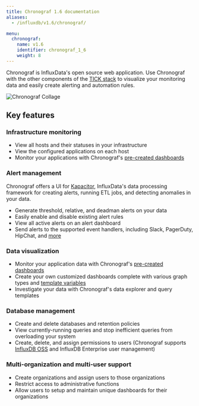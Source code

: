 ```yaml
---
title: Chronograf 1.6 documentation
aliases:
  - /influxdb/v1.6/chronograf/

menu:
  chronograf:
    name: v1.6
    identifier: chronograf_1_6
    weight: 8
---
```


Chronograf is InfluxData's open source web application.
Use Chronograf with the other components of the [TICK stack](https://www.influxdata.com/products/) to visualize your monitoring data and easily create alerting and automation rules.

![Chronograf Collage](/img/chronograf/v1.6/chronograf-collage.png)

## Key features

### Infrastructure monitoring

* View all hosts and their statuses in your infrastructure
* View the configured applications on each host
* Monitor your applications with Chronograf's [pre-created dashboards](/chronograf/v1.6/guides/using-precreated-dashboards/)

### Alert management

Chronograf offers a UI for [Kapacitor](https://github.com/influxdata/kapacitor), InfluxData's data processing framework for creating alerts, running ETL jobs, and detecting anomalies in your data.

* Generate threshold, relative, and deadman alerts on your data
* Easily enable and disable existing alert rules
* View all active alerts on an alert dashboard
* Send alerts to the supported event handlers, including Slack, PagerDuty, HipChat, and [more](/chronograf/v1.6/guides/configuring-alert-endpoints/)

### Data visualization

* Monitor your application data with Chronograf's [pre-created dashboards](/chronograf/v1.6/guides/using-precreated-dashboards/)
* Create your own customized dashboards complete with various graph types and [template variables](/chronograf/v1.6/guides/dashboard-template-variables/)
* Investigate your data with Chronograf's data explorer and query templates

### Database management

* Create and delete databases and retention policies
* View currently-running queries and stop inefficient queries from overloading your system
* Create, delete, and assign permissions to users (Chronograf supports [InfluxDB OSS](/influxdb/latest/query_language/authentication_and_authorization/#authorization) and InfluxDB Enterprise user management)


### Multi-organization and multi-user support

* Create organizations and assign users to those organizations
* Restrict access to administrative functions
* Allow users to setup and maintain unique dashboards for their organizations
